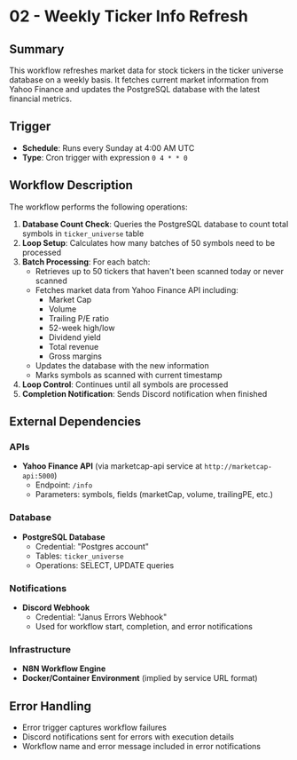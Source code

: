 # 02 - Weekly Ticker Info Refresh

## Summary
This workflow refreshes market data for stock tickers in the ticker universe database on a weekly basis. It fetches current market information from Yahoo Finance and updates the PostgreSQL database with the latest financial metrics.

## Trigger
- **Schedule**: Runs every Sunday at 4:00 AM UTC
- **Type**: Cron trigger with expression `0 4 * * 0`

## Workflow Description
The workflow performs the following operations:

1. **Database Count Check**: Queries the PostgreSQL database to count total symbols in `ticker_universe` table
2. **Loop Setup**: Calculates how many batches of 50 symbols need to be processed
3. **Batch Processing**: For each batch:
   - Retrieves up to 50 tickers that haven't been scanned today or never scanned
   - Fetches market data from Yahoo Finance API including:
     - Market Cap
     - Volume
     - Trailing P/E ratio
     - 52-week high/low
     - Dividend yield
     - Total revenue
     - Gross margins
   - Updates the database with the new information
   - Marks symbols as scanned with current timestamp
4. **Loop Control**: Continues until all symbols are processed
5. **Completion Notification**: Sends Discord notification when finished

## External Dependencies

### APIs
- **Yahoo Finance API** (via marketcap-api service at `http://marketcap-api:5000`)
  - Endpoint: `/info`
  - Parameters: symbols, fields (marketCap, volume, trailingPE, etc.)

### Database
- **PostgreSQL Database**
  - Credential: "Postgres account"
  - Tables: `ticker_universe`
  - Operations: SELECT, UPDATE queries

### Notifications
- **Discord Webhook**
  - Credential: "Janus Errors Webhook"
  - Used for workflow start, completion, and error notifications

### Infrastructure
- **N8N Workflow Engine**
- **Docker/Container Environment** (implied by service URL format)

## Error Handling
- Error trigger captures workflow failures
- Discord notifications sent for errors with execution details
- Workflow name and error message included in error notifications